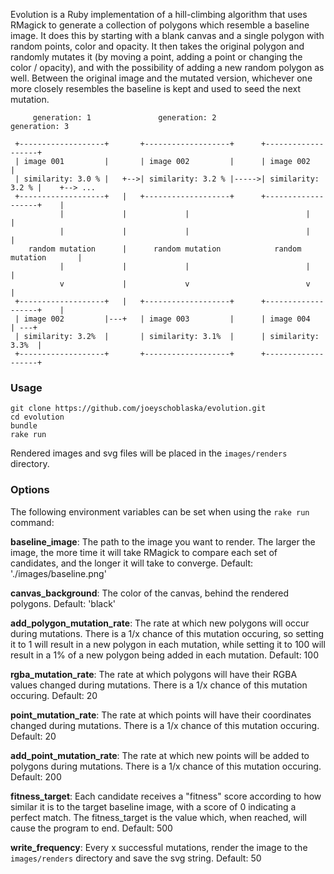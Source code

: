Evolution is a Ruby implementation of a hill-climbing algorithm that uses RMagick to generate a collection of polygons which resemble a baseline image. It does this by starting with a blank canvas and a single polygon with random points, color and opacity. It then takes the original polygon and randomly mutates it (by moving a point, adding a point or changing the color / opacity), and with the possibility of adding a new random polygon as well. Between the original image and the mutated version, whichever one more closely resembles the baseline is kept and used to seed the next mutation.

```
     generation: 1               generation: 2              generation: 3

 +-------------------+       +-------------------+      +-------------------+
 | image 001         |       | image 002         |      | image 002         |
 | similarity: 3.0 % |   +-->| similarity: 3.2 % |----->| similarity: 3.2 % |    +--> ...
 +-------------------+   |   +-------------------+      +-------------------+    |
           |             |             |                          |              |
           |             |             |                          |              |
    random mutation      |      random mutation            random mutation       |
           |             |             |                          |              |
           v             |             v                          v              |
 +-------------------+   |   +-------------------+      +-------------------+    |
 | image 002         |---+   | image 003         |      | image 004         | ---+
 | similarity: 3.2%  |       | similarity: 3.1%  |      | similarity: 3.3%  |
 +-------------------+       +-------------------+      +-------------------+
 ```

### Usage

```
git clone https://github.com/joeyschoblaska/evolution.git
cd evolution
bundle
rake run
```

Rendered images and svg files will be placed in the `images/renders` directory.

### Options

The following environment variables can be set when using the `rake run` command:

**baseline_image**: The path to the image you want to render. The larger the image, the more time it will take RMagick to compare each set of candidates, and the longer it will take to converge. Default: './images/baseline.png'

**canvas_background**: The color of the canvas, behind the rendered polygons. Default: 'black'

**add_polygon_mutation_rate**: The rate at which new polygons will occur during mutations. There is a 1/x chance of this mutation occuring, so setting it to 1 will result in a new polygon in each mutation, while setting it to 100 will result in a 1% of a new polygon being added in each mutation. Default: 100

**rgba_mutation_rate**: The rate at which polygons will have their RGBA values changed during mutations. There is a 1/x chance of this mutation occuring. Default: 20

**point_mutation_rate**: The rate at which points will have their coordinates changed during mutations. There is a 1/x chance of this mutation occuring. Default: 20

**add_point_mutation_rate**: The rate at which new points will be added to polygons during mutations. There is a 1/x chance of this mutation occuring. Default: 200

**fitness_target**: Each candidate receives a "fitness" score according to how similar it is to the target baseline image, with a score of 0 indicating a perfect match. The fitness_target is the value which, when reached, will cause the program to end. Default: 500

**write_frequency**: Every x successful mutations, render the image to the `images/renders` directory and save the svg string. Default: 50
